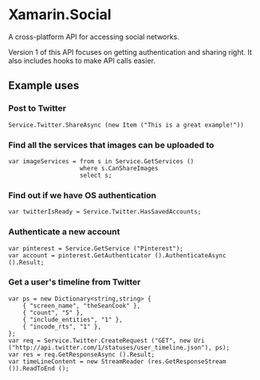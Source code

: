 # Xamarin.Social

A cross-platform API for accessing social networks.

Version 1 of this API focuses on getting authentication and sharing right. It also includes hooks to make API calls easier.

## Example uses

### Post to Twitter

    Service.Twitter.ShareAsync (new Item ("This is a great example!"))

### Find all the services that images can be uploaded to

    var imageServices = from s in Service.GetServices ()
                        where s.CanShareImages
                        select s;

### Find out if we have OS authentication

    var twitterIsReady = Service.Twitter.HasSavedAccounts;

### Authenticate a new account

    var pinterest = Service.GetService ("Pinterest");
    var account = pinterest.GetAuthenticator ().AuthenticateAsync ().Result;

### Get a user's timeline from Twitter

    var ps = new Dictionary<string,string> {
    	{ "screen_name", "theSeanCook" },
    	{ "count", "5" },
    	{ "include_entities", "1" },
    	{ "incode_rts", "1" },
    };
    var req = Service.Twitter.CreateRequest ("GET", new Uri ("http://api.twitter.com/1/statuses/user_timeline.json"), ps);
    var res = req.GetResponseAsync ().Result;
    var timeLineContent = new StreamReader (res.GetResponseStream ()).ReadToEnd ();

